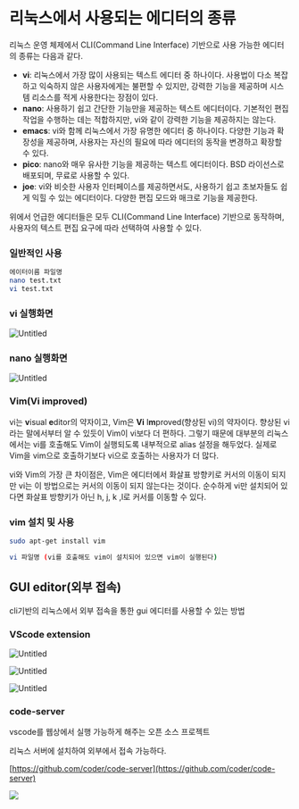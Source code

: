
# 리눅스에서 사용되는 에디터의 종류

리눅스 운영 체제에서 CLI(Command Line Interface) 기반으로 사용 가능한 에디터의 종류는 다음과 같다.

- **vi**:
리눅스에서 가장 많이 사용되는 텍스트 에디터 중 하나이다. 사용법이 다소 복잡하고 익숙하지 않은 사용자에게는 불편할 수 있지만, 강력한 기능을 제공하며 시스템 리소스를 적게 사용한다는 장점이 있다.
- **nano**:
사용하기 쉽고 간단한 기능만을 제공하는 텍스트 에디터이다. 기본적인 편집 작업을 수행하는 데는 적합하지만, vi와 같이 강력한 기능을 제공하지는 않는다.
- **emacs**:
vi와 함께 리눅스에서 가장 유명한 에디터 중 하나이다. 다양한 기능과 확장성을 제공하며, 사용자는 자신의 필요에 따라 에디터의 동작을 변경하고 확장할 수 있다.
- **pico**:
nano와 매우 유사한 기능을 제공하는 텍스트 에디터이다. BSD 라이선스로 배포되며, 무료로 사용할 수 있다.
- **joe**:
vi와 비슷한 사용자 인터페이스를 제공하면서도, 사용하기 쉽고 초보자들도 쉽게 익힐 수 있는 에디터이다. 다양한 편집 모드와 매크로 기능을 제공한다.

위에서 언급한 에디터들은 모두 CLI(Command Line Interface) 기반으로 동작하며, 사용자의 텍스트 편집 요구에 따라 선택하여 사용할 수 있다.

### 일반적인 사용

```bash
에이터이름 파일명
nano test.txt
vi test.txt
```

### vi 실행화면

![Untitled](https://user-images.githubusercontent.com/53002135/232693060-0f4014b3-130c-490a-b201-ae1b4ef58e24.png)

### nano 실행화면

![Untitled](https://user-images.githubusercontent.com/53002135/232693187-816455c8-b84c-40ea-b448-dd2e43079571.png)

### Vim(Vi improved)

 vi는 **v**isual **e**ditor의 약자이고, Vim은 **Vi** I**m**proved(향상된 vi)의 약자이다. 향상된 vi라는 말에서부터 알 수 있듯이 Vim이 vi보다 더 편하다. 그렇기 때문에 대부분의 리눅스에서는 vi를 호출해도 Vim이 실행되도록 내부적으로 alias 설정을 해두었다. 실제로 Vim을 vim으로 호출하기보다 vi으로 호출하는 사용자가 더 많다.

vi와 Vim의 가장 큰 차이점은, Vim은 에디터에서 화살표 방향키로 커서의 이동이 되지만 vi는 이 방법으로는 커서의 이동이 되지 않는다는 것이다. 순수하게 vi만 설치되어 있다면 화살표 방향키가 아닌 h, j, k ,l로 커서를 이동할 수 있다.

### vim 설치 및 사용

```bash
sudo apt-get install vim

vi 파일명 (vi를 호출해도 vim이 설치되어 있으면 vim이 실행된다)
```

## GUI editor(외부 접속)

cli기반의 리눅스에서 외부 접속을 통한 gui 에디터를 사용할 수 있는 방법

### VScode extension

![Untitled](https://user-images.githubusercontent.com/53002135/232692089-bac968f5-3d68-41e0-aa12-1f42dcf6d5c3.png)

![Untitled](https://user-images.githubusercontent.com/53002135/232692187-f980336f-9cb4-46dc-bd9d-3d81dc8d58ae.png)

![Untitled](https://user-images.githubusercontent.com/53002135/232692265-3e4bc56c-b74d-41c4-acf9-25cb21ba62af.png)

### code-server

vscode를 웹상에서 실행 가능하게 해주는 오픈 소스 프로젝트

리눅스 서버에 설치하여 외부에서 접속 가능하다. 

[https://github.com/coder/code-server](https://github.com/coder/code-server)


![](https://user-images.githubusercontent.com/53002135/232692844-6bccc9db-e252-4f7f-bc6b-d10c1e63f330.png)